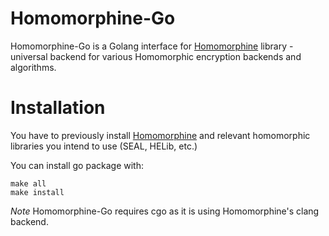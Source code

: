 # Homomorphine-Go
Homomorphine-Go is a Golang interface for [Homomorphine](https://github.com/caboom/homomorphine-go) library - universal backend for various Homomorphic encryption backends and algorithms.

# Installation
You have to previously install [Homomorphine](https://github.com/caboom/homomorphine-go) and relevant homomorphic libraries you intend to use (SEAL, HELib, etc.)

You can install go package with:
```
make all
make install
```

*Note* Homomorphine-Go requires cgo as it is using Homomorphine's clang backend.
